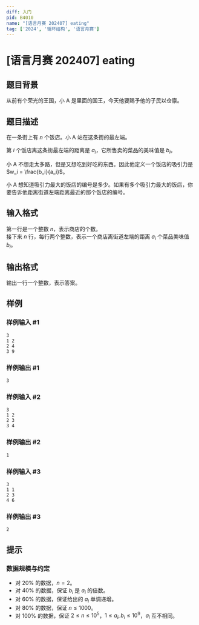 ```yaml
---
diff: 入门
pid: B4010
name: "[语言月赛 202407] eating"
tag: ['2024', '循环结构', '语言月赛']
---
```

# [语言月赛 202407] eating
## 题目背景

从前有个荣光的王国，小 A 是里面的国王，今天他要赐予他的子民以仓廪。
## 题目描述

在一条街上有 $n$ 个饭店。小 A 站在这条街的最左端。

第 $i$ 个饭店离这条街最左端的距离是 $a_i$，它所售卖的菜品的美味值是 $b_i$。

小 A 不想走太多路，但是又想吃到好吃的东西。因此他定义一个饭店的吸引力是 $w_i = \frac{b_i}{a_i}$。

小 A 想知道吸引力最大的饭店的编号是多少。如果有多个吸引力最大的饭店，你要告诉他距离街道左端距离最近的那个饭店的编号。
## 输入格式

第一行是一个整数 $n$，表示商店的个数。  
接下来 $n$ 行，每行两个整数，表示一个商店离街道左端的距离 $a_i$ 个菜品美味值 $b_i$。
## 输出格式

输出一行一个整数，表示答案。
## 样例

### 样例输入 #1
```
3
1 2
2 4
3 9

```
### 样例输出 #1
```
3

```
### 样例输入 #2
```
3
1 2
2 3
3 4

```
### 样例输出 #2
```
1

```
### 样例输入 #3
```
3
1 1
2 3
4 6

```
### 样例输出 #3
```
2

```
## 提示

### 数据规模与约定

- 对 $20\%$ 的数据，$n = 2$。
- 对 $40\%$ 的数据，保证 $b_i$ 是 $a_i$ 的倍数。
- 对 $60\%$ 的数据，保证给出的 $a_i$ 单调递增。
- 对 $80\%$ 的数据，保证 $n \leq 1000$。
- 对 $100\%$ 的数据，保证 $2 \leq n \leq 10^5$，$1 \leq a_i, b_i \leq 10^9$，$a_i$ 互不相同。
